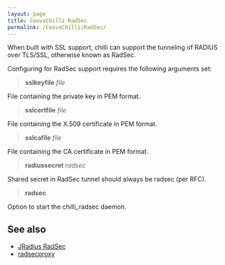 ```yaml
---
layout: page
title: CoovaChilli RadSec
permalink: /CoovaChilli/RadSec/
---
```


When built with SSL support, chilli can support the tunneling of RADIUS over
TLS/SSL, otherwise known as RadSec.

Configuring for RadSec support requires the following arguments set:

> **sslkeyfile** *file*

File containing the private key in PEM format.

> **sslcertfile** *file*

File containing the X.509 certificate in PEM format.

> **sslcafile** *file*

File containing the CA certificate in PEM format.

> **radiussecret** *radsec*

Shared secret in RadSec tunnel should always be radsec (per RFC).

> **radsec**

Option to start the chilli_radsec daemon.

See also
--------

- [JRadius RadSec](/JRadius/RadSec)
- [radsecproxy](https://software.uninett.no/radsecproxy/)
